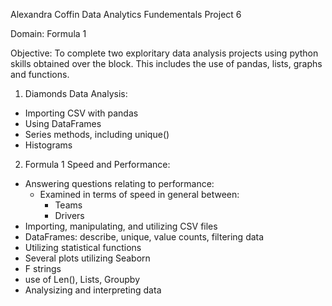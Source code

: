 Alexandra Coffin 
Data Analytics Fundementals Project 6

Domain: Formula 1

Objective:
To complete two exploritary data analysis projects using python skills obtained over the block. This includes the use of pandas, lists, graphs and functions. 

1. Diamonds Data Analysis:
* Importing CSV with pandas
* Using DataFrames
* Series methods, including unique()
* Histograms

2. Formula 1 Speed and Performance:
* Answering questions relating to performance:
    * Examined in terms of speed in general between:
        * Teams
        * Drivers
* Importing, manipulating, and utilizing CSV files
* DataFrames: describe, unique, value counts, filtering data
* Utilizing statistical functions
* Several plots utilizing Seaborn
* F strings
* use of Len(), Lists, Groupby
* Analysizing and interpreting data


